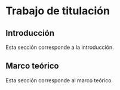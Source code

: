# Trabajo de titulación
## Introducción
Esta sección corresponde a la introducción.

## Marco teórico
Esta sección corresponde al marco teórico.